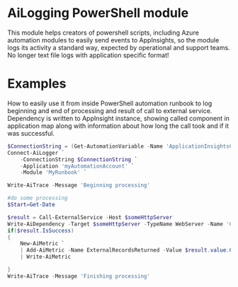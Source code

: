 # AiLogging PowerShell module

This module helps creators of powershell scripts, including Azure automation modules to easily send events to AppInsights, so the module logs its activity a standard way, expected by operational and support teams. No longer text file logs with application specific format!

# Examples
How to easily use it from inside PowerShell automation runbook to log beginning and end of processing and result of call to external service.
Dependency is written to AppInsight instance, showing called component in application map along with information about how long the call took and if it was successful.

```powershell
$ConnectionString = (Get-AutomationVariable -Name 'ApplicationInsightsConnectionString')
Connect-AiLogger `
    -ConnectionString $ConnectionString `
    -Application 'myAutomationAccount' `
    -Module 'MyRunbook' `

Write-AiTrace -Message 'Beginning processing'

#do some processing
$Start=Get-Date

$result = Call-ExternalService -Host $someHttpServer
Write-AiDependency -Target $someHttpServer -TypeName WebServer -Name 'CallExternalService' -Start $start -Success $result.IsSuccess
if($result.IsSuccess)
{
    New-AiMetric `
    | Add-AiMetric -Name ExternalRecordsReturned -Value $result.value.Count `
    | Write-AiMetric

}
Write-AiTrace -Message 'Finishing processing'

```